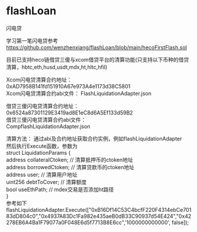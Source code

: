 # flashLoan
闪电贷

学习第一笔闪电贷参考
https://github.com/wenzhenxiang/flashLoan/blob/main/hecoFirstFlash.sol


目前已支持heco链借贷三傻与xcom借贷平台的清算功能(只支持以下币种的借贷清算，hbtc,eth,husd,usdt,mdx,ht,hltc,hfil)

Xcom闪电贷清算合约地址： 
0xAD7958B141fd151910A67e973A4e1173d38C5801  
Xcom闪电贷清算合约abi文件： 
FlashLiquidationAdapter.json  


借贷三傻闪电贷清算合约地址：  
0x6524a87301129E3419ad8E1eC8d6A5Ef133d59B2  
借贷三傻闪电贷清算合约abi文件：  
CompflashLiquidationAdapter.json  


清算方法： 
通过abi及合约地址获取合约实例，例如flashLiquidationAdapter  
然后执行Execute函数，参数为  
  struct LiquidationParams {  
    address collateralCtoken;   // 清算抵押币的ctoken地址  
    address borrowedCtoken;     // 清算贷款币的ctoken地址  
    address user;               // 清算用户地址  
    uint256 debtToCover;        // 清算额度  
    bool useEthPath;            // mdex交易是否添加ht路径  
  }  
参考如下  
flashLiquidationAdapter.Execute(["0xB16Df14C53C4bcfF220F4314ebCe70183dD804c0","0x4937A83Dc1Fa982e435aeB0dB33C90937d54E424","0x42278EB6A4Ba1F79077a0F048E6d5f7713B8E6cc",'1000000000000', false]);  


